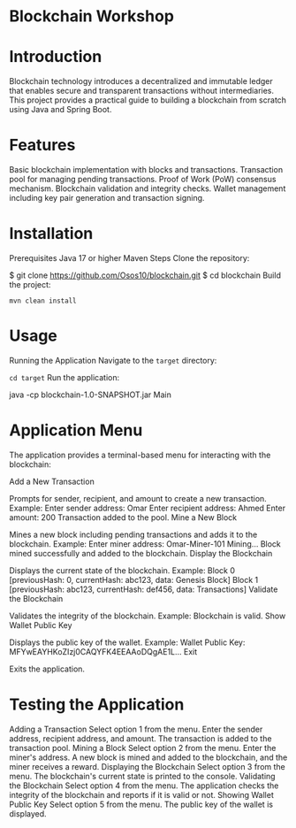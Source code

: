 # Blockchain Workshop
# Introduction
Blockchain technology introduces a decentralized and immutable ledger that enables secure and transparent transactions without intermediaries. This project provides a practical guide to building a blockchain from scratch using Java and Spring Boot.

# Features
Basic blockchain implementation with blocks and transactions.
Transaction pool for managing pending transactions.
Proof of Work (PoW) consensus mechanism.
Blockchain validation and integrity checks.
Wallet management including key pair generation and transaction signing.
# Installation
Prerequisites
Java 17 or higher
Maven
Steps
Clone the repository:

$ git clone https://github.com/Osos10/blockchain.git
$ cd blockchain
Build the project:

`mvn clean install`
# Usage
Running the Application
Navigate to the `target` directory:

`cd target`
Run the application:

java -cp blockchain-1.0-SNAPSHOT.jar Main
# Application Menu
The application provides a terminal-based menu for interacting with the blockchain:

Add a New Transaction

Prompts for sender, recipient, and amount to create a new transaction.
Example:
Enter sender address: Omar
Enter recipient address: Ahmed
Enter amount: 200
Transaction added to the pool.
Mine a New Block

Mines a new block including pending transactions and adds it to the blockchain.
Example:
Enter miner address: Omar-Miner-101
Mining...
Block mined successfully and added to the blockchain.
Display the Blockchain

Displays the current state of the blockchain.
Example:
Block 0 [previousHash: 0, currentHash: abc123, data: Genesis Block]
Block 1 [previousHash: abc123, currentHash: def456, data: Transactions]
Validate the Blockchain

Validates the integrity of the blockchain.
Example:
Blockchain is valid.
Show Wallet Public Key

Displays the public key of the wallet.
Example:
Wallet Public Key: MFYwEAYHKoZIzj0CAQYFK4EEAAoDQgAE1L...
Exit

Exits the application.
# Testing the Application
Adding a Transaction
Select option 1 from the menu.
Enter the sender address, recipient address, and amount.
The transaction is added to the transaction pool.
Mining a Block
Select option 2 from the menu.
Enter the miner's address.
A new block is mined and added to the blockchain, and the miner receives a reward.
Displaying the Blockchain
Select option 3 from the menu.
The blockchain's current state is printed to the console.
Validating the Blockchain
Select option 4 from the menu.
The application checks the integrity of the blockchain and reports if it is valid or not.
Showing Wallet Public Key
Select option 5 from the menu.
The public key of the wallet is displayed.
